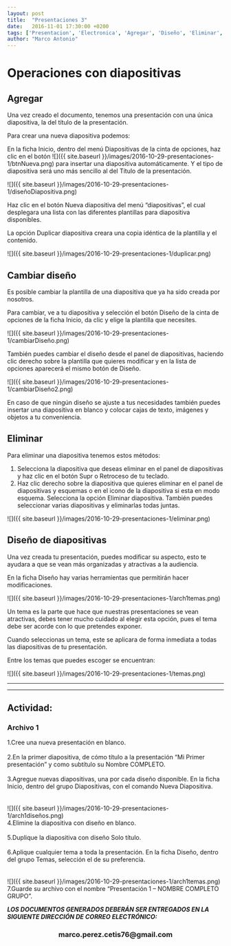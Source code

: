 ```yaml
---
layout: post
title:  "Presentaciones 3"
date:   2016-11-01 17:30:00 +0200
tags: ['Presentacion', 'Electronica', 'Agregar', 'Diseño', 'Eliminar', 'Tema']
author: "Marco Antonio"
---
```


# Operaciones con diapositivas

## Agregar

Una vez creado el documento, tenemos una presentación con una única diapositiva, la del título de la presentación.

Para crear una nueva diapositiva podemos:

En la ficha Inicio, dentro del menú Diapositivas de la cinta de opciones, haz clic en el botón ![]({{ site.baseurl }}/images/2016-10-29-presentaciones-1/btnNueva.png) para insertar una diapositiva automáticamente. Y el tipo de diapositiva será uno más sencillo al del Título de la presentación.

![]({{ site.baseurl }}/images/2016-10-29-presentaciones-1/diseñoDiapositiva.png)

Haz clic en el botón Nueva diapositiva del menú “diapositivas”, el cual desplegara una lista con las diferentes plantillas para diapositiva disponibles.

La opción Duplicar diapositiva creara una copia idéntica de la plantilla y el contenido.

![]({{ site.baseurl }}/images/2016-10-29-presentaciones-1/duplicar.png)

## Cambiar diseño

Es posible cambiar la plantilla de una diapositiva que ya ha sido creada por nosotros.

Para cambiar, ve a tu diapositiva y selección el botón Diseño de la cinta de opciones de la ficha Inicio, da clic y elige la plantilla que necesites.

![]({{ site.baseurl }}/images/2016-10-29-presentaciones-1/cambiarDiseño.png)

También puedes cambiar el diseño desde el panel de diapositivas, haciendo clic derecho sobre la plantilla que quieres modificar y en la lista de opciones aparecerá el mismo botón de Diseño.

![]({{ site.baseurl }}/images/2016-10-29-presentaciones-1/cambiarDiseño2.png)

En caso de que ningún diseño se ajuste a tus necesidades también puedes insertar una diapositiva en blanco y colocar cajas de texto, imágenes y objetos a tu conveniencia.

## Eliminar

Para eliminar una diapositiva tenemos estos métodos:

1. Selecciona la diapositiva que deseas eliminar en el panel de diapositivas y haz clic en el botón Supr o Retroceso de tu teclado.
2. Haz clic derecho sobre la diapositiva que quieres eliminar en el panel de diapositivas y esquemas o en el icono de la diapositiva si esta en modo esquema. Selecciona la opción Eliminar diapositiva. También puedes seleccionar varias diapositivas y eliminarlas todas juntas.

![]({{ site.baseurl }}/images/2016-10-29-presentaciones-1/eliminar.png)

## Diseño de diapositivas

Una vez creada tu presentación, puedes modificar su aspecto, esto te ayudara a que se vean más organizadas y atractivas a la audiencia.

En la ficha Diseño hay varias herramientas que permitirán hacer modificaciones.

![]({{ site.baseurl }}/images/2016-10-29-presentaciones-1/arch1temas.png)

Un tema es la parte que hace que nuestras presentaciones se vean atractivas, debes tener mucho cuidado al elegir esta opción, pues el tema debe ser acorde con lo que pretendes exponer. 

Cuando seleccionas un tema, este se aplicara de forma inmediata a todas las diapositivas de tu presentación.

Entre los temas que puedes escoger se encuentran:

![]({{ site.baseurl }}/images/2016-10-29-presentaciones-1/temas.png)

***
***

## Actividad:

### Archivo 1

1.Cree una nueva presentación en blanco.<br><br>
2.En la primer diapositiva, de cómo título a la presentación “Mi Primer presentación” y como subtítulo su Nombre COMPLETO. <br><br>
3.Agregue nuevas diapositivas, una por cada diseño disponible. En la ficha Inicio, dentro del grupo Diapositivas, con el comando Nueva Diapositiva. <br><br> 
<br>
![]({{ site.baseurl }}/images/2016-10-29-presentaciones-1/arch1diseños.png)
<br>
4.Elimine la diapositiva con diseño en blanco. <br><br>
5.Duplique la diapositiva con diseño Solo título. <br><br>
6.Aplique cualquier tema a toda la presentación. En la ficha Diseño, dentro del grupo Temas, selección el de su preferencia. <br><br>
<br>
![]({{ site.baseurl }}/images/2016-10-29-presentaciones-1/arch1temas.png)
<br>
7.Guarde su archivo con el nombre “Presentación 1 – NOMBRE COMPLETO GRUPO”.

***LOS DOCUMENTOS GENERADOS DEBERÁN SER ENTREGADOS EN LA SIGUIENTE DIRECCIÓN DE CORREO ELECTRÓNICO:*** <br>
<center>
<h3>marco.perez.cetis76@gmail.com</h3>
</center>
